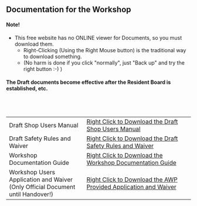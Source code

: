 ## Documentation for the Workshop
#### Note!
- This free website has no ONLINE viewer for Documents, so you must download them.
  - Right-Clicking (Using the Right Mouse button) is the traditional way to download something.
  - (No harm is done if you click "normally", just "Back up" and try the right button :-)   )
#### The Draft documents become effective after the Resident Board is established, etc.
</br>
</br>

<table>
  <tr>
    <td>
      Draft Shop Users Manual
    </td>
    <td> <a href="https://github.com/JohnBinford/AppleWood-Pointe/blob/main/Documents/APAV100122WorkshopUsersManDft.pdf"> 
     Right Click to Download the Draft Shop Users Manual
    </td>
  </tr>
      <tr>
  <td>
  Draft Safety Rules and Waiver
  </td>
  <td> <a href="https://github.com/JohnBinford/AppleWood-Pointe/blob/main/Documents/APAV100122ShopSafetyRules%26Waiver.pdf"> 
     Right Click to Download the Draft Safety Rules and Waiver
    </td>
  </tr>
    <tr>
  <td>
  Workshop Documentation Guide
  </td>
  <td> <a href="https://github.com/JohnBinford/AppleWood-Pointe/blob/main/Documents/APAV100122WorkshopUsersManDocGuide.pdf"> 
     Right Click to Download the Workshop Documentation Guide
    </td>
  </tr>
      <tr>
  <td>
  Workshop Users Application and Waiver </br>
  (Only Official Document until Handover!)
  </td>
  <td> <a href="https://github.com/JohnBinford/AppleWood-Pointe/blob/main/Documents/APAV100122WorkshopUseApp%26Waiver.pdf"> 
     Right Click to Download the AWP Provided Application and Waiver
    </td>
    </td>
  </tr>
